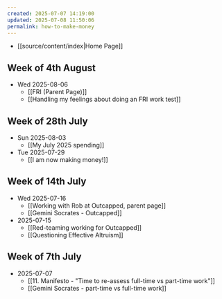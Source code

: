 ```yaml
---
created: 2025-07-07 14:19:00
updated: 2025-07-08 11:50:06
permalink: how-to-make-money
---
```

- [[source/content/index|Home Page]]
## Week of 4th August
- Wed 2025-08-06
	- [[FRI (Parent Page)]]
	- [[Handling my feelings about doing an FRI work test]]
## Week of 28th July
- Sun 2025-08-03
	- [[My July 2025 spending]]
- Tue 2025-07-29
	- [[I am now making money!]]
## Week of 14th July
- Wed 2025-07-16 
	- [[Working with Rob at Outcapped, parent page]]
	- [[Gemini Socrates - Outcapped]]
- 2025-07-15 
	- [[Red-teaming working for Outcapped]]
	- [[Questioning Effective Altruism]]
## Week of 7th July
- 2025-07-07
	- [[11. Manifesto - "Time to re-assess full-time vs part-time work"]]
	- [[Gemini Socrates - part-time vs full-time work]]
